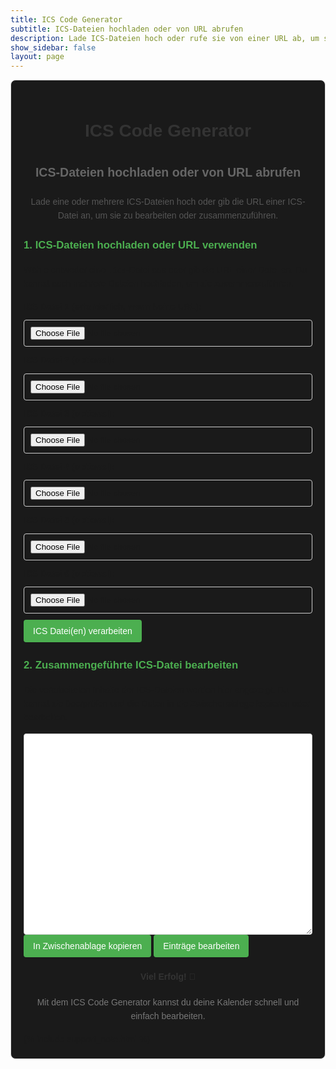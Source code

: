 ```yaml
---
title: ICS Code Generator
subtitle: ICS-Dateien hochladen oder von URL abrufen
description: Lade ICS-Dateien hoch oder rufe sie von einer URL ab, um sie zu bearbeiten oder zusammenzuführen.
show_sidebar: false
layout: page
---
```

<div class="ics-guide">
    <h1 class="ics-title">ICS Code Generator</h1>
    <h2 class="ics-subtitle">ICS-Dateien hochladen oder von URL abrufen</h2>
    <p class="ics-description">
        Lade eine oder mehrere ICS-Dateien hoch oder gib die URL einer ICS-Datei an, um sie zu bearbeiten oder zusammenzuführen.
    </p>
    <section class="ics-step">
        <h3>1. ICS-Dateien hochladen oder URL verwenden</h3>
        <p>
            Wähle entweder eine <code>.ics</code>-Datei aus oder gib die URL einer Datei an. Du kannst auch mehrere Dateien hochladen, um sie zusammenzuführen.
        </p>
        <form class="ics-file-upload">
            <div class="ics-file-group">
                <label for="file1">ICS Datei 1 (erforderlich, wenn keine URL):</label>
                <input type="file" id="file1" accept=".ics">
            </div>
            <div class="ics-file-group">
                <label for="file2">ICS Datei 2 (optional):</label>
                <input type="file" id="file2" accept=".ics">
            </div>
            <div class="ics-file-group">
                <label for="file3">ICS Datei 3 (optional):</label>
                <input type="file" id="file3" accept=".ics">
            </div>
            <div class="ics-file-group">
                <label for="file4">ICS Datei 4 (optional):</label>
                <input type="file" id="file4" accept=".ics">
            </div>
            <div class="ics-file-group">
                <label for="file5">ICS Datei 5 (optional):</label>
                <input type="file" id="file5" accept=".ics">
            </div>
            <div class="ics-file-group">
                <label for="file6">ICS Datei 6 (optional):</label>
                <input type="file" id="file6" accept=".ics">
            </div>
            <button type="button" class="ics-button" onclick="mergeICSFiles()">ICS Datei(en) verarbeiten</button>
        </form>
    </section>
    <div id="warning-container" style="display: none;">
        <div class="important-container">
            <h3>❗ Achtung</h3>
            <p>
                Die Bezeichnungen deiner Kalender-Termine beinhalten Ziffern oder Punkte. Eine Bearbeitung dieser Einträge wird empfohlen.
            </p>
        </div>
    </div>
    <section class="ics-step">
        <h3>2. Zusammengeführte ICS-Datei bearbeiten</h3>
        <p>
            Die verarbeiteten Inhalte der ICS-Dateien werden hier angezeigt. Du kannst sie überprüfen und die Daten in die Zwischenablage kopieren oder bearbeiten.
        </p>
        <textarea id="output" rows="20" readonly></textarea>
        <br>
        <button class="ics-button" onclick="copyToClipboard()">In Zwischenablage kopieren</button>
        <button class="ics-button" onclick="editAndDisplayEntries()">Einträge bearbeiten</button>
    </section>
    <section class="ics-step" id="edited-output-section" style="display: none;">
        <h3>Bearbeitete ICS-Datei</h3>
        <textarea id="edited-output" rows="20" readonly></textarea>
        <br>
        <button class="ics-button" onclick="copyEditedToClipboard()">Bearbeitete Datei kopieren</button>
        <button class="ics-button" onclick="downloadEditedICSFile()">Bearbeitete Datei herunterladen</button>
    </section>
    <footer class="ics-footer">
        <h4>Viel Erfolg! 🎉</h4>
        <p>Mit dem ICS Code Generator kannst du deine Kalender schnell und einfach bearbeiten.</p>
    </footer>
    {% include support_note.html %}
</div>

<style>
    .ics-guide {
        max-width: 100%;
        margin: auto;
        padding: 20px;
        background-color: #1a1a1a;
        font-family: Arial, sans-serif;
        line-height: 1.6;
        border: 1px solid #ddd;
        border-radius: 8px;
        box-shadow: 0 4px 4px 6px rgba(255, 255, 255, 0.3);
    }
    .ics-title {
        text-align: center;
        color: #333;
        font-size: 2em;
        margin-bottom: 10px;
    }
    .ics-subtitle {
        text-align: center;
        color: #666;
        font-size: 1.4em;
        margin-bottom: 20px;
    }
    .ics-description {
        text-align: center;
        color: #555;
        margin-bottom: 20px;
    }
    .ics-step {
        margin-bottom: 20px;
    }
    .ics-step h3 {
        color: #4CAF50;
        font-size: 1.2em;
        margin-bottom: 10px;
    }
    .ics-input-section {
        display: flex;
        flex-direction: column;
        gap: 15px;
    }
    .ics-url-input,
    .ics-file-upload {
        display: flex;
        flex-direction: column;
        gap: 10px;
    }
    .ics-url-input label,
    .ics-file-upload label {
        font-weight: bold;
        margin-bottom: 5px;
    }
    .ics-url-input input,
    .ics-file-upload input {
        padding: 10px;
        border: 1px solid #ccc;
        border-radius: 4px;
    }
    .ics-file-group {
        display: flex;
        flex-direction: column;
        gap: 5px;
    }
    .ics-button {
        padding: 10px 15px;
        background-color: #4CAF50;
        color: #fff;
        border: none;
        border-radius: 4px;
        cursor: pointer;
        font-size: 1em;
        align-self: flex-start;
    }
    .ics-button:hover {
        background-color: #45a049;
    }
    textarea {
        width: 100%;
        padding: 10px;
        border: 1px solid #ccc;
        border-radius: 4px;
        resize: vertical;
    }
    .ics-footer {
        text-align: center;
        margin-top: 20px;
    }
    .ics-footer h4 {
        color: #333;
    }
    .ics-footer p {
        color: #777;
    }
    .important-container {
        background-color: #ff9982;
        padding: 15px;
        border-radius: 8px;
        margin-bottom: 20px;
        border: 1px solid #ff0000;
    }
    .important-container h3 {
        color: #d12700;
        text-shadow: 1px 1px 3px black;
    }
    .important-container p {
        color: #383838;
        font-family: Arial Black;
    }
</style>

<script>
    function mergeICSFiles() {
        const files = [
            document.getElementById('file1').files[0],
            document.getElementById('file2').files[0],
            document.getElementById('file3').files[0],
            document.getElementById('file4').files[0],
            document.getElementById('file5').files[0],
            document.getElementById('file6').files[0],
        ];
    
        const validFiles = files.filter(file => file);
    
        if (validFiles.length === 0) {
            alert("Bitte mindestens eine ICS-Datei hochladen.");
            return;
        }
    
        const readers = validFiles.map(file => {
            const reader = new FileReader();
            reader.readAsText(file);
            return reader;
        });
    
        Promise.all(
            readers.map(
                reader =>
                    new Promise(resolve => {
                        reader.onload = () => resolve(reader.result);
                    })
            )
        ).then(results => {
            const mergedData = results.join("\n");
            const lines = mergedData.split("\n");
            const warningContainer = document.getElementById('warning-container');
    
            let containsInvalidSummary = false;
    
            const processedLines = lines.map((line) => {
                if (line.startsWith("SUMMARY")) {
                    const index = line.indexOf(":");
                    if (index !== -1) {
                        const summaryContent = line.substring(index + 1).trim(); // Inhalt nach dem ersten Doppelpunkt
                        if (/\d|\./.test(summaryContent)) { // Prüft auf Ziffern oder Punkte
                            containsInvalidSummary = true;
                        }
                    }
                }
                return line;
            });
    
            // Zeigt die Warnung an, falls ungültige Einträge gefunden werden
            if (containsInvalidSummary) {
                warningContainer.style.display = "block";
            } else {
                warningContainer.style.display = "none";
            }
    
            document.getElementById('output').value = processedLines.join("\n");
        });
    }

    function copyToClipboard() {
        const output = document.getElementById('output');
        output.select();
        document.execCommand('copy');
        alert('ICS-Datei in die Zwischenablage kopiert!');
    }

    function editAndDisplayEntries() {
        const icsData = document.getElementById('output').value;
    
        if (!icsData) {
            alert("Keine ICS-Daten verfügbar. Bitte zuerst eine Datei verarbeiten.");
            return;
        }
    
        const lines = icsData.split("\n");
        const editedLines = lines.map(line => {
            if (line.startsWith("SUMMARY")) {
                const index = line.indexOf(":");
                if (index !== -1) {
                    const originalSummary = line.substring(index + 1).trim(); // Inhalt nach dem ersten Doppelpunkt
                    const cleanedSummary = originalSummary.replace(/[0-9.\s]/g, ""); // Entferne Ziffern, Punkte und Leerzeichen
                    return `SUMMARY:${cleanedSummary}`; // Ersetze SUMMARY_xyz mit SUMMARY:
                }
            }
            return line; // Unveränderte Zeilen zurückgeben
        });
    
        const editedOutput = document.getElementById('edited-output');
        editedOutput.value = editedLines.join("\n");
        document.getElementById('edited-output-section').style.display = 'block';
    }

    function copyEditedToClipboard() {
        const editedOutput = document.getElementById('edited-output');
        editedOutput.select();
        document.execCommand('copy');
        alert('Bearbeitete ICS-Daten in die Zwischenablage kopiert!');
    }

    function downloadEditedICSFile() {
        const editedOutput = document.getElementById('edited-output').value;

        if (!editedOutput) {
            alert("Keine bearbeiteten ICS-Daten verfügbar.");
            return;
        }

        const blob = new Blob([editedOutput], { type: 'text/calendar' });
        const url = URL.createObjectURL(blob);

        const link = document.createElement('a');
        link.href = url;
        link.download = 'bearbeitete_kalender.ics';
        document.body.appendChild(link);

        link.click();

        document.body.removeChild(link);
        URL.revokeObjectURL(url);
    }
</script>
